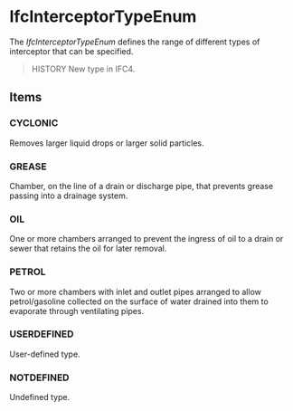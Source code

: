 # IfcInterceptorTypeEnum

The _IfcInterceptorTypeEnum_ defines the range of different types of interceptor that can be specified.<!-- end of definition -->

> HISTORY New type in IFC4.

## Items

### CYCLONIC
Removes larger liquid drops or larger solid particles.

### GREASE
Chamber, on the line of a drain or discharge pipe, that prevents grease passing into a drainage system.

### OIL
One or more chambers arranged to prevent the ingress of oil to a drain or sewer that retains the oil for later removal.

### PETROL
Two or more chambers with inlet and outlet pipes arranged to allow petrol/gasoline collected on the surface of water drained into them to evaporate through ventilating pipes.

### USERDEFINED
User-defined type.

### NOTDEFINED
Undefined type.
